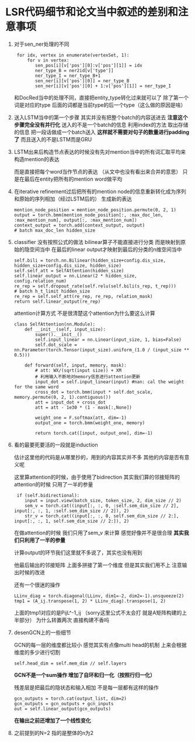 # LSR代码细节和论文当中叙述的差别和注意事项

1. 对于sen_ner处理的不同 

   ```
    for idx, vertex in enumerate(vertexSet, 1):
        for v in vertex:
           sen_pos[i][v['pos'][0]:v['pos'][1]] = idx
           ner_type_B = ner2id[v['type']]
           ner_type_I = ner_type_B+1
           sen_ner[i][v['pos'][0]] = ner_type_B
           sen_ner[i][v['pos'][0] + 1:v['pos'][1]] = ner_type_I
   ```

   和DocRed当中的处理不同，直接把entity_type转化过来就可以了   除了第一个词是对应的type 后面的词都是当前type的后一个type（这么做的原因是啥）

2. 送入LSTM当中的第一个步骤
   其实并没有把整个batch的内容送进去  **注意这个步骤完全没有并行化** 送入的不是一个batch的信息 利用index的方法 取出存储的信息 把一段话做成一个batch送入  **这样就不需要对句子的数量进行padding了**
   而且送入的不是LSTM而是GRU

3. LSTM出来后构造节点表达的时候没有先对mention当中的所有词汇取平均来构造mention的表达

   而是直接把每个word当作节点的表达 （从文中也没有看出来合并的意思） 只是在最后在entity把所有的mention word做平均

4. 在iterative refinement过后把所有的mention node的信息重新转化成为序列 和原始的序列相加（经过LSTM后的） 生成新的表达

   ```
   mention_node_position = mention_node_position.permute(0, 2, 1)
   output = torch.bmm(mention_node_position[:, :max_doc_len, :max_mention_num], output[:, :max_mention_num])
   context_output = torch.add(context_output, output) 
   # batch max_doc_len hidden_size
   ```

5. classifier 没有按照公式的做法 bilinear算子不能直接进行分类 而是映射到原始的隐空间当中   在最后的linear output才映射到最后的分类的n维空间当中

   ```
   self.bili = torch.nn.Bilinear(hidden_size+config.dis_size,  hidden_size+config.dis_size, hidden_size)
   self.self_att = SelfAttention(hidden_size)
   self.linear_output = nn.Linear(2 * hidden_size, config.relation_num)
   re_rep = self.dropout_rate(self.relu(self.bili(s_rep, t_rep)))
   # batch h_t_limit hidden_size
   re_rep = self.self_att(re_rep, re_rep, relation_mask)
   return self.linear_output(re_rep)
   ```

   attention计算方式  不是很清楚这个attention为什么要这么计算

   ```
   class SelfAttention(nn.Module):
       def __init__(self, input_size):
           super().__init__()
           self.input_linear = nn.Linear(input_size, 1, bias=False)
           self.dot_scale = nn.Parameter(torch.Tensor(input_size).uniform_(1.0 / (input_size ** 0.5)))
   
       def forward(self, input, memory, mask):
           # att: WX/(sqrt(input size)) + XM
           # 利用输入不断地对memory信息进行attention更新
           input_dot = self.input_linear(input) #nan: cal the weight for the same word
           cross_dot = torch.bmm(input * self.dot_scale, memory.permute(0, 2, 1).contiguous())
           att = input_dot + cross_dot
           att = att - 1e30 * (1 - mask[:,None])
   
           weight_one = F.softmax(att, dim=-1)
           output_one = torch.bmm(weight_one, memory)
   
           return torch.cat([input, output_one], dim=-1)
   ```

6. 看的最要死要活的一段就是induction 

   估计这里他的代码是从哪里抄的，用到的内容其实并不多 其他的内容是否有意义呢

   这里算attention的时候，由于使用了bidirection 其实我们算的邻接矩阵的attention的时候 只用了一半的参量 

   ```
    if (self.bidirectional):
       input = input.view(batch_size, token_size, 2, dim_size // 2)
       sem_v = torch.cat((input[:, :, 0, :self.sem_dim_size // 2], input[:, :, 1, :self.sem_dim_size // 2]), 2)
       str_v = torch.cat((input[:, :, 0, self.sem_dim_size // 2:], input[:, :, 1, self.sem_dim_size // 2:]), 2)
   ```

   在做attention的时候 我们只用了sem_v 来计算  感觉好像并不是很合理  **其实我们只利用了一半的参量**

   计算output的环节我们这里就不多说了，其实也没有用到

   他最后输出的邻接矩阵 上面多拼接了第一个维度  但是其实我们用不上 注意输出时候的改进


   还有一个很迷的操作

   ```
   LLinv_diag = torch.diagonal(LLinv, dim1=-2, dim2=-1).unsqueeze(2)
   tmp1 = (A_ij.transpose(1, 2) * LLinv_diag).transpose(1, 2)
   ```

   上面的tmp1对应的是PijL^-1_ij （sorry这里公式不太会打 就是A矩阵构建的上半部分） 为什么转置两次 直接构建不香吗

7. desenGCN上的一些细节

   GCN的每一层的维度都比较小 感觉其实有点像multi head的机制  上来会根据维度的多少进行切割

   ```
   self.head_dim = self.mem_dim // self.layers
   ```

   **GCN不是一个sum操作 增加了自环和归一化（按照行归一化）**

   残差层是把最后的隐状态和输入相加  不是每一层都有这样的操作

   ```
   gcn_outputs = torch.cat(output_list, dim=2)
   gcn_outputs = gcn_outputs + gcn_inputs
   out = self.linear_output(gcn_outputs)
   ```

   **在输出之前还增加了一个线性变化**

8. 之前提到的N=2 指的是整体的n为2